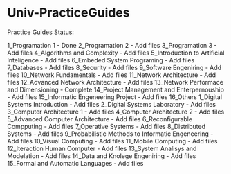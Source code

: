 # Univ-PracticeGuides
 
Practice Guides Status:

1_Programation 1                                    - Done
2_Programation 2                                    - Add files
3_Programation 3                                    - Add files
4_Algorithms and Complexity                         - Add files
5_Introduction to Artificial Inteligence            - Add files
6_Embeded System Programing                         - Add files
7_Databases                                         - Add files
8_Security                                          - Add files
9_Software Engeniring                               - Add files
10_Network Fundamentals                             - Add files
11_Network Architecture                             - Add files
12_Advanced Network Architecture                    - Add files
13_Network Performace and Dimensioning              - Complete
14_Project Management and Enterpernouship           - Add files
15_Informatic Engeneering Project                   - Add files
16_Others
    1_Digital Systems Introduction                      - Add files
    2_Digital Systems Laboratory                        - Add files
    3_Computer Architecture 1                           - Add files
    4_Computer Architecture 2                           - Add files
    5_Advanced Computer Architecture                    - Add files
    6_Reconfigurable Compputing                         - Add files
    7_Operative Systems                                 - Add files
    8_Distributed Systems                               - Add files
    9_Probabilistic Methods to Informatic Engeneering   - Add files
    10_Visual Computing                                 - Add files
    11_Mobile Computing                                 - Add files
    12_Iteraction Human Computer                        - Add files
    13_System Analisys and Modelation                   - Add files
    14_Data and Knolege Engeniring                      - Add files
    15_Formal and Automatic Languages                   - Add files